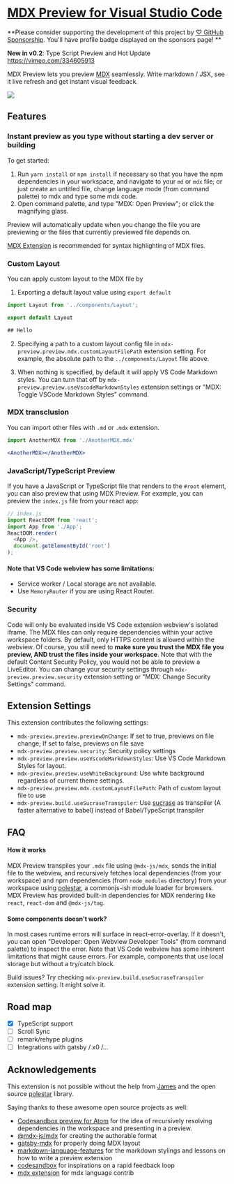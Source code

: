 # [MDX Preview for Visual Studio Code](https://github.com/xyc/vscode-mdx-preview)

**Please consider supporting the development of this project by [♡ GitHub Sponsorship](https://github.com/sponsors/xyc?frequency=one-time). You'll have profile badge displayed on the sponsors page! **

**New in v0.2**: Type Script Preview and Hot Update https://vimeo.com/334605913

MDX Preview lets you preview [MDX](https://mdxjs.com) seamlessly. Write markdown / JSX, see it live refresh and get instant visual feedback.

![](./assets/example.gif)

## Features

### Instant preview as you type without starting a dev server or building

To get started:

1. Run `yarn install` or `npm install` if necessary so that you have the npm dependencies in your workspace, and navigate to your `md` or `mdx` file; or just create an untitled file, change language mode (from command palette) to mdx and type some mdx code.
2. Open command palette, and type "MDX: Open Preview"; or click the magnifying glass.

Preview will automatically update when you change the file you are previewing or the files that currently previewed file depends on.

[MDX Extension](https://github.com/silvenon/vscode-mdx) is recommended for syntax highlighting of MDX files.

### Custom Layout

You can apply custom layout to the MDX file by

1. Exporting a default layout value using `export default`

```jsx
import Layout from '../components/Layout';

export default Layout

## Hello
```

2. Specifying a path to a custom layout config file in `mdx-preview.preview.mdx.customLayoutFilePath` extension setting. For example, the absolute path to the `../components/Layout` file above.

3. When nothing is specified, by default it will apply VS Code Markdown styles. You can turn that off by `mdx-preview.preview.useVscodeMarkdownStyles` extension settings or "MDX: Toggle VSCode Markdown Styles" command.

### MDX transclusion
You can import other files with `.md` or `.mdx` extension.

```jsx
import AnotherMDX from './AnotherMDX.mdx'

<AnotherMDX></AnotherMDX>
```

### JavaScript/TypeScript Preview
If you have a JavaScript or TypeScript file that renders to the `#root` element, you can also preview that using MDX Preview. For example, you can preview the `index.js` file from your react app:

```js
// index.js
import ReactDOM from 'react';
import App from './App';
ReactDOM.render(
  <App />,
  document.getElementById('root')
);
```

#### Note that VS Code webview has some limitations:
- Service worker / Local storage are not available. 
- Use `MemoryRouter` if you are using React Router.

### Security
Code will only be evaluated inside VS Code extension webview's isolated iframe. The MDX files can only require dependencies within your active workspace folders. By default, only HTTPS content is allowed within the webview. Of course, you still need to **make sure you trust the MDX file you preview, AND trust the files inside your workspace**. Note that with the default Content Security Policy, you would not be able to preview a LiveEditor. 
You can change your security settings through `mdx-preview.preview.security` extension setting or "MDX: Change Security Settings" command.

## Extension Settings
This extension contributes the following settings:

* `mdx-preview.preview.previewOnChange`: If set to true, previews on file change; If set to false, previews on file save
* `mdx-preview.preview.security`: Security policy settings
* `mdx-preview.preview.useVscodeMarkdownStyles`: Use VS Code Markdown Styles for layout.
* `mdx-preview.preview.useWhiteBackground`: Use white background regardless of current theme settings.
* `mdx-preview.preview.mdx.customLayoutFilePath`: Path of custom layout file to use
* `mdx-preview.build.useSucraseTranspiler`: Use [sucrase](https://sucrase.io) as transpiler (A faster alternative to babel) instead of Babel/TypeScript transpiler

## FAQ

#### How it works
MDX Preview transpiles your `.mdx` file using `@mdx-js/mdx`, sends the initial file to the webview, and recursively fetches local dependencies (from your workspace) and npm dependencies (from `node_modules` directory) from your workspace using [polestar](https://github.com/frontarm/polestar), a commonjs-ish module loader for browsers. MDX Preview has provided built-in dependencies for MDX rendering like `react`, `react-dom` and `@mdx-js/tag`.

#### Some components doesn't work?
In most cases runtime errors will surface in react-error-overlay. If it doesn't, you can open "Developer: Open Webview Developer Tools" (from command palette) to inspect the error. Note that VS Code webview has some inherent limitations that might cause errors. For example, components that use local storage but without a try/catch block.

Build issues? Try checking `mdx-preview.build.useSucraseTranspiler` extension setting. It might solve it.

## Road map
- [x] TypeScript support
- [ ] Scroll Sync
- [ ] remark/rehype plugins
- [ ] Integrations with gatsby / x0 /...

## Acknowledgements
This extension is not possible without the help from [James](https://twitter.com/james_k_nelson) and the open source [polestar](https://github.com/frontarm/polestar) library.

Saying thanks to these awesome open source projects as well:
- [Codesandbox preview for Atom](https://github.com/brumm/atom-codesandbox) for the idea of recursively resolving dependencies in the workspace and presenting in a preview.
- [@mdx-js/mdx](https://github.com/mdx-js/mdx) for creating the authorable format
- [gatsby-mdx](https://github.com/ChristopherBiscardi/gatsby-mdx) for properly doing MDX layout
- [markdown-language-features](https://github.com/Microsoft/vscode/tree/master/extensions/markdown-language-features) for the markdown stylings and lessons on how to write a preview extension
- [codesandbox](https://github.com/CompuIves/codesandbox-client) for inspirations on a rapid feedback loop
- [mdx extension](https://github.com/silvenon/vscode-mdx) for mdx language contrib
